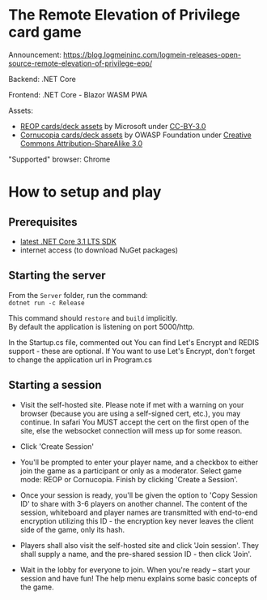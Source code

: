 # The Remote Elevation of Privilege card game

Announcement: https://blog.logmeininc.com/logmein-releases-open-source-remote-elevation-of-privilege-eop/

Backend: .NET Core

Frontend: .NET Core - Blazor WASM PWA

Assets:
* [REOP cards/deck assets](https://github.com/adamshostack/eop) by Microsoft under [CC-BY-3.0](https://creativecommons.org/licenses/by/3.0/)
* [Cornucopia cards/deck assets](https://owasp.org/www-project-cornucopia/) by OWASP Foundation under [Creative Commons Attribution-ShareAlike 3.0](https://creativecommons.org/licenses/by-sa/3.0/)

"Supported" browser: Chrome

# How to setup and play

## Prerequisites
- [latest .NET Core 3.1 LTS SDK](https://dotnet.microsoft.com/download/dotnet-core/3.1)
- internet access (to download NuGet packages)

## Starting the server
From the `Server` folder, run the command:  
`dotnet run -c Release`

This command should `restore` and `build` implicitly.  
By default the application is listening on port 5000/http.  

In the Startup.cs file, commented out You can find Let's Encrypt and REDIS support - these are optional. If You want to use Let's Encrypt, don't forget to change the application url in Program.cs

## Starting a session

* Visit the self-hosted site. Please note if met with a warning on your browser (because you are using a self-signed cert, etc.), you may continue. In safari You MUST accept the cert on the first open of the site, else the websocket connection will mess up for some reason.

* Click 'Create Session' 

* You'll be prompted to enter your player name, and a checkbox to either join the game as a participant or only as a moderator. Select game mode: REOP or Cornucopia. Finish by clicking 'Create a Session'. 

* Once your session is ready, you'll be given the option to 'Copy Session ID' to share with 3-6 players on another channel. The content of the session, whiteboard and player names are transmitted with end-to-end encryption utilizing this ID - the encryption key never leaves the client side of the game, only its hash.  

* Players shall also visit the self-hosted site and click 'Join session'. They shall supply a name, and the pre-shared session ID - then click 'Join'.

* Wait in the lobby for everyone to join. When you're ready – start your session and have fun! The help menu explains some basic concepts of the game. 
